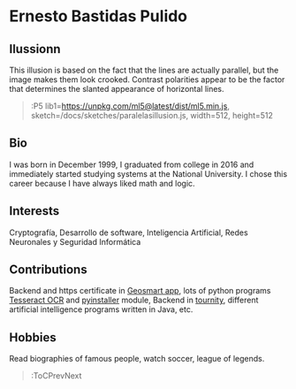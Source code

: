 # Ernesto Bastidas Pulido

## Ilussionn

This illusion is based on the fact that the lines are actually parallel, but the image makes them look crooked. Contrast polarities appear to be the factor that determines the slanted appearance of horizontal lines.

 > :P5 lib1=https://unpkg.com/ml5@latest/dist/ml5.min.js, sketch=/docs/sketches/paralelasillusion.js, width=512, height=512

## Bio

I was born in December 1999, I graduated from college in 2016 and immediately started studying systems at the National University. I chose this career because I have always liked math and logic.

## Interests

Cryptografía, Desarrollo de software, Inteligencia Artificial, Redes Neuronales y Seguridad Informática

## Contributions

Backend and https certificate in [Geosmart app](https://github.com/GEGOSMART), lots of python programs [Tesseract OCR](https://en.wikipedia.org/wiki/Tesseract_(software)) and [pyinstaller](https://pypi.org/project/pyinstaller/) module, Backend in [tournity](https://github.com/tournity), different artificial intelligence programs written in Java, etc.

## Hobbies

Read biographies of famous people, watch soccer, league of legends.

> :ToCPrevNext